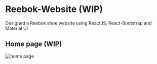 # Reebok-Website (WIP)
Designed a Reebok shoe website using ReactJS, React-Bootstrap and Material UI


## Home page (WIP)
![home page](https://user-images.githubusercontent.com/22140953/53779692-21ef6400-3ecf-11e9-9847-30083ccfd5d8.png)
